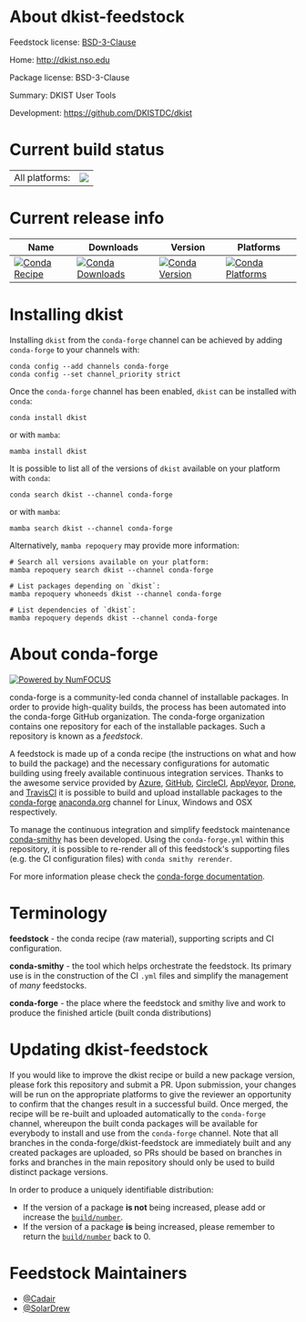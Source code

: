 About dkist-feedstock
=====================

Feedstock license: [BSD-3-Clause](https://github.com/conda-forge/dkist-feedstock/blob/main/LICENSE.txt)

Home: http://dkist.nso.edu

Package license: BSD-3-Clause

Summary: DKIST User Tools

Development: https://github.com/DKISTDC/dkist

Current build status
====================


<table><tr><td>All platforms:</td>
    <td>
      <a href="https://dev.azure.com/conda-forge/feedstock-builds/_build/latest?definitionId=19415&branchName=main">
        <img src="https://dev.azure.com/conda-forge/feedstock-builds/_apis/build/status/dkist-feedstock?branchName=main">
      </a>
    </td>
  </tr>
</table>

Current release info
====================

| Name | Downloads | Version | Platforms |
| --- | --- | --- | --- |
| [![Conda Recipe](https://img.shields.io/badge/recipe-dkist-green.svg)](https://anaconda.org/conda-forge/dkist) | [![Conda Downloads](https://img.shields.io/conda/dn/conda-forge/dkist.svg)](https://anaconda.org/conda-forge/dkist) | [![Conda Version](https://img.shields.io/conda/vn/conda-forge/dkist.svg)](https://anaconda.org/conda-forge/dkist) | [![Conda Platforms](https://img.shields.io/conda/pn/conda-forge/dkist.svg)](https://anaconda.org/conda-forge/dkist) |

Installing dkist
================

Installing `dkist` from the `conda-forge` channel can be achieved by adding `conda-forge` to your channels with:

```
conda config --add channels conda-forge
conda config --set channel_priority strict
```

Once the `conda-forge` channel has been enabled, `dkist` can be installed with `conda`:

```
conda install dkist
```

or with `mamba`:

```
mamba install dkist
```

It is possible to list all of the versions of `dkist` available on your platform with `conda`:

```
conda search dkist --channel conda-forge
```

or with `mamba`:

```
mamba search dkist --channel conda-forge
```

Alternatively, `mamba repoquery` may provide more information:

```
# Search all versions available on your platform:
mamba repoquery search dkist --channel conda-forge

# List packages depending on `dkist`:
mamba repoquery whoneeds dkist --channel conda-forge

# List dependencies of `dkist`:
mamba repoquery depends dkist --channel conda-forge
```


About conda-forge
=================

[![Powered by
NumFOCUS](https://img.shields.io/badge/powered%20by-NumFOCUS-orange.svg?style=flat&colorA=E1523D&colorB=007D8A)](https://numfocus.org)

conda-forge is a community-led conda channel of installable packages.
In order to provide high-quality builds, the process has been automated into the
conda-forge GitHub organization. The conda-forge organization contains one repository
for each of the installable packages. Such a repository is known as a *feedstock*.

A feedstock is made up of a conda recipe (the instructions on what and how to build
the package) and the necessary configurations for automatic building using freely
available continuous integration services. Thanks to the awesome service provided by
[Azure](https://azure.microsoft.com/en-us/services/devops/), [GitHub](https://github.com/),
[CircleCI](https://circleci.com/), [AppVeyor](https://www.appveyor.com/),
[Drone](https://cloud.drone.io/welcome), and [TravisCI](https://travis-ci.com/)
it is possible to build and upload installable packages to the
[conda-forge](https://anaconda.org/conda-forge) [anaconda.org](https://anaconda.org/)
channel for Linux, Windows and OSX respectively.

To manage the continuous integration and simplify feedstock maintenance
[conda-smithy](https://github.com/conda-forge/conda-smithy) has been developed.
Using the ``conda-forge.yml`` within this repository, it is possible to re-render all of
this feedstock's supporting files (e.g. the CI configuration files) with ``conda smithy rerender``.

For more information please check the [conda-forge documentation](https://conda-forge.org/docs/).

Terminology
===========

**feedstock** - the conda recipe (raw material), supporting scripts and CI configuration.

**conda-smithy** - the tool which helps orchestrate the feedstock.
                   Its primary use is in the construction of the CI ``.yml`` files
                   and simplify the management of *many* feedstocks.

**conda-forge** - the place where the feedstock and smithy live and work to
                  produce the finished article (built conda distributions)


Updating dkist-feedstock
========================

If you would like to improve the dkist recipe or build a new
package version, please fork this repository and submit a PR. Upon submission,
your changes will be run on the appropriate platforms to give the reviewer an
opportunity to confirm that the changes result in a successful build. Once
merged, the recipe will be re-built and uploaded automatically to the
`conda-forge` channel, whereupon the built conda packages will be available for
everybody to install and use from the `conda-forge` channel.
Note that all branches in the conda-forge/dkist-feedstock are
immediately built and any created packages are uploaded, so PRs should be based
on branches in forks and branches in the main repository should only be used to
build distinct package versions.

In order to produce a uniquely identifiable distribution:
 * If the version of a package **is not** being increased, please add or increase
   the [``build/number``](https://docs.conda.io/projects/conda-build/en/latest/resources/define-metadata.html#build-number-and-string).
 * If the version of a package **is** being increased, please remember to return
   the [``build/number``](https://docs.conda.io/projects/conda-build/en/latest/resources/define-metadata.html#build-number-and-string)
   back to 0.

Feedstock Maintainers
=====================

* [@Cadair](https://github.com/Cadair/)
* [@SolarDrew](https://github.com/SolarDrew/)

